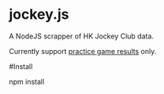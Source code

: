 jockey.js
=========

A NodeJS scrapper of HK Jockey Club data.

Currently support [practice game results](http://www.hkjc.com/english/racing/btresult.asp?date=27/06/2014&batchNo=1#) only.

#Install

npm install

